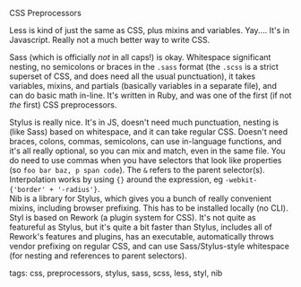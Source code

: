 CSS Preprocessors

Less is kind of just the same as CSS, plus mixins and variables. Yay.... It's in Javascript. Really not a much better way to write CSS.

Sass (which is officially _not_ in all caps!) is okay. Whitespace significant nesting, no semicolons or braces in the `.sass` format (the `.scss` is a strict superset of CSS, and does need all the usual punctuation), it takes variables, mixins, and partials (basically variables in a separate file), and can do basic math in-line. It's written in Ruby, and was one of the first (if not _the_ first) CSS preprocessors.

Stylus is really nice. It's in JS, doesn't need much punctuation, nesting is (like Sass) based on whitespace, and it can take regular CSS. Doesn't need braces, colons, commas, semicolons, can use in-language functions, and it's all really optional, so you can mix and match, even in the same file. You do need to use commas when you have selectors that look like properties (so `foo bar baz, p span code`). The `&` refers to the parent selector(s). Interpolation works by using `{}` around the expression, eg `-webkit-{'border' + '-radius'}`.  
Nib is a library for Stylus, which gives you a bunch of really convenient mixins, including browser prefixing. This has to be installed locally (no CLI).  
Styl is based on Rework (a plugin system for CSS). It's not quite as featureful as Stylus, but it's quite a bit faster than Stylus, includes all of Rework's features and plugins, has an executable, automatically throws vendor prefixing on regular CSS, and can use Sass/Stylus-style whitespace (for nesting and references to parent selectors).

tags: css, preprocessors, stylus, sass, scss, less, styl, nib

